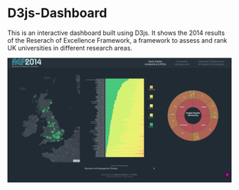 # D3js-Dashboard

This is an interactive dashboard built using D3js. It shows the 2014 results of the Reserach of Excellence Framework, a framework to assess and rank UK universities in different research areas.

![img](https://github.com/HebaNAS/D3js-Dashboard/raw/master/Screen%20Shot%202018-07-30%20at%2011.04.45.png)
